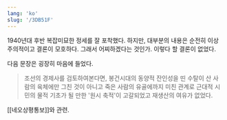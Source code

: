 ```yaml
---
lang: 'ko'
slug: '/3DB51F'
---
```


1940년대 후반 복잡미묘한 정세를 잘 포착했다. 하지만, 대부분의 내용은 순전히 이상주의적이고 결론이 모호하다. 그래서 어찌하겠다는 것인가. 이렇다 할 결론이 없었다.

다음 문장은 굉장히 마음에 들었다.

> 조선의 경제사를 검토하여본다면, 봉건시대의 동양적 잔인성을 띤 수탈이 산 사람의 육체에만 그친 것이 아니고 죽은 사람의 유골에까지 미친 관계로 근대적 시민의 물적 기초가 될 만한 '원시 축적'이 고갈되었고 재생산의 여유가 없었다.

[[네오상평통보]]와 관련.
